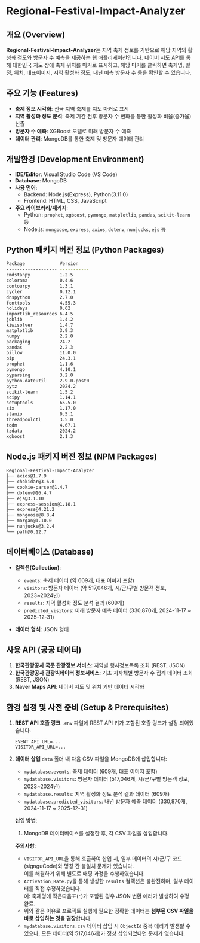 # Regional-Festival-Impact-Analyzer

## 개요 (Overview)
**Regional-Festival-Impact-Analyzer**는 지역 축제 정보를 기반으로 해당 지역의 활성화 정도와 방문자 수 예측을 제공하는 웹 애플리케이션입니다. 네이버 지도 API를 통해 대한민국 지도 상에 축제 위치를 마커로 표시하고, 해당 마커를 클릭하면 축제명, 일정, 위치, 대표이미지, 지역 활성화 정도, 내년 예측 방문자 수 등을 확인할 수 있습니다.

## 주요 기능 (Features)
- **축제 정보 시각화**: 전국 지역 축제를 지도 마커로 표시
- **지역 활성화 정도 분석**: 축제 기간 전후 방문자 수 변화를 통한 활성화 비율(증가율) 산출
- **방문자 수 예측**: XGBoost 모델로 미래 방문자 수 예측
- **데이터 관리**: MongoDB를 통한 축제 및 방문자 데이터 관리

## 개발환경 (Development Environment)
- **IDE/Editor**: Visual Studio Code (VS Code)
- **Database**: MongoDB
- **사용 언어**:  
  - Backend: Node.js(Express), Python(3.11.0)  
  - Frontend: HTML, CSS, JavaScript
- **주요 라이브러리/패키지**:
  - Python: `prophet`, `xgboost`, `pymongo`, `matplotlib`, `pandas`, `scikit-learn` 등
  - Node.js: `mongoose`, `express`, `axios`, `dotenv`, `nunjucks`, `ejs` 등

## Python 패키지 버전 정보 (Python Packages)
```bash
Package             Version
------------------- -----------
cmdstanpy           1.2.5
colorama            0.4.6
contourpy           1.3.1
cycler              0.12.1
dnspython           2.7.0
fonttools           4.55.3
holidays            0.62
importlib_resources 6.4.5
joblib              1.4.2
kiwisolver          1.4.7
matplotlib          3.9.3
numpy               2.2.0
packaging           24.2
pandas              2.2.3
pillow              11.0.0
pip                 24.3.1
prophet             1.1.6
pymongo             4.10.1
pyparsing           3.2.0
python-dateutil     2.9.0.post0
pytz                2024.2
scikit-learn        1.5.2
scipy               1.14.1
setuptools          65.5.0
six                 1.17.0
stanio              0.5.1
threadpoolctl       3.5.0
tqdm                4.67.1
tzdata              2024.2
xgboost             2.1.3
```

## Node.js 패키지 버전 정보 (NPM Packages)
```bash
Regional-Festival-Impact-Analyzer
├── axios@1.7.9
├── chokidar@3.6.0
├── cookie-parser@1.4.7
├── dotenv@16.4.7
├── ejs@3.1.10
├── express-session@1.18.1
├── express@4.21.2
├── mongoose@8.8.4
├── morgan@1.10.0
├── nunjucks@3.2.4
└── path@0.12.7
```

## 데이터베이스 (Database)
- **컬렉션(Collection)**:
  - `events`: 축제 데이터 (약 609개, 대표 이미지 포함)
  - `visitors`: 방문자 데이터 (약 517,046개, 시/군/구별 방문객 정보, 2023~2024년)
  - `results`: 지역 활성화 정도 분석 결과 (609개)
  - `predicted_visitors`: 미래 방문자 예측 데이터 (330,870개, 2024-11-17 ~ 2025-12-31)

- **데이터 형식**: JSON 형태

## 사용 API (공공 데이터)
1. **한국관광공사 국문 관광정보 서비스**: 지역별 행사정보목록 조회 (REST, JSON)
2. **한국관광공사 관광빅데이터 정보서비스**: 기초 지자체별 방문자 수 집계 데이터 조회 (REST, JSON)
3. **Naver Maps API**: 네이버 지도 및 위치 기반 데이터 시각화

## 환경 설정 및 사전 준비 (Setup & Prerequisites)
1. **REST API 호출 링크**
   `.env` 파일에 REST API 키가 포함된 호출 링크가 설정 되어있습니다.
   ```env
   EVENT_API_URL=...
   VISITOR_API_URL=...
2. **데이터 삽입**
   `data` 폴더 내 다음 CSV 파일을 MongoDB에 삽입합니다:
   - `mydatabase.events`: 축제 데이터 (609개, 대표 이미지 포함)
   - `mydatabase.visitors`: 방문자 데이터 (517,046개, 시/군/구별 방문객 정보, 2023~2024년)
   - `mydatabase.results`: 지역 활성화 정도 분석 결과 데이터 (609개)
   - `mydatabase.predicted_visitors`: 내년 방문자 예측 데이터 (330,870개, 2024-11-17 ~ 2025-12-31)

   **삽입 방법**:
   1. MongoDB 데이터베이스를 설정한 후, 각 CSV 파일을 삽입합니다.

   **주의사항**:
   - `VISITOR_API_URL`을 통해 호출하여 삽입 시, 일부 데이터의 시/군/구 코드(signguCode)와 명칭 간 불일치 문제가 있습니다.  
     이를 해결하기 위해 별도로 매핑 과정을 수행하였습니다.
   - `Activation_Rate.py`을 통해 생성한 `results` 컬렉션은 불완전하며, 일부 데이터를 직접 수정하였습니다.  
     예: 축제명에 작은따옴표(`'`)가 포함된 경우 JSON 변환 에러가 발생하여 수정 완료.
   - 위와 같은 이유로 프로젝트 실행에 필요한 정확한 데이터는 **첨부된 CSV 파일을 바로 삽입하는 것을 권장**합니다.
   - `mydatabase.visitors.csv` 데이터 삽입 시 `ObjectId` 중복 에러가 발생할 수 있으나, 모든 데이터(약 517,046개)가 정상 삽입되었다면 문제가 없습니다.
